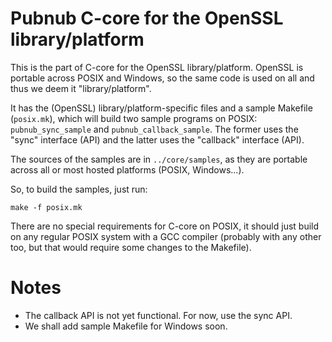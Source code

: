 # Pubnub C-core for the OpenSSL library/platform

This is the part of C-core for the OpenSSL library/platform.
OpenSSL is portable across POSIX and Windows, so the
same code is used on all and thus we deem it "library/platform".

It has the (OpenSSL) library/platform-specific files and a
sample Makefile (`posix.mk`), which will build
two sample programs on POSIX: `pubnub_sync_sample` and 
`pubnub_callback_sample`. The former uses the
"sync" interface (API) and the latter uses the
"callback" interface (API).

The sources of the samples are in `../core/samples`,
as they are portable across all or most hosted platforms
(POSIX, Windows...).

So, to build the samples, just run:

	make -f posix.mk
	
There are no special requirements for C-core on
POSIX, it should just build on any regular POSIX
system with a GCC compiler (probably with any
other too, but that would require some changes to the
Makefile).

# Notes

- The callback API is not yet functional. For now,
  use the sync API.
- We shall add sample Makefile for Windows soon.
